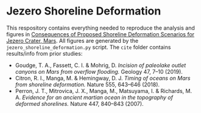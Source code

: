 # Jezero Shoreline Deformation

This respository contains everything needed to reproduce the analysis and figures in [Consequences of Proposed Shoreline Deformation Scenarios for Jezero Crater, Mars](https://iopscience.iop.org/article/10.3847/PSJ/ac01de). All figures are generated by the `jezero_shoreline_deformation.py` script. The `cite` folder contains results/info from prior studies:
* Goudge, T. A., Fassett, C. I. & Mohrig, D. *Incision of paleolake outlet canyons on Mars from overflow flooding.* Geology 47, 7–10 (2019).
* Citron, R. I., Manga, M. & Hemingway, D. J. *Timing of oceans on Mars from shoreline deformation.* Nature 555, 643–646 (2018).
* Perron, J. T., Mitrovica, J. X., Manga, M., Matsuyama, I. & Richards, M. A. *Evidence for an ancient martian ocean in the topography of deformed shorelines.* Nature 447, 840–843 (2007).
